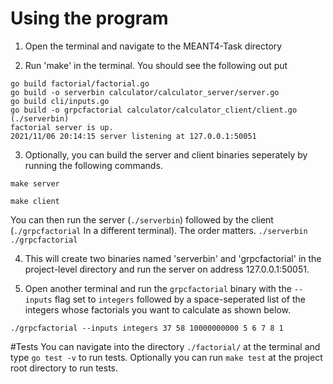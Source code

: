 # Using the program
1. Open the terminal and navigate to the MEANT4-Task directory

2. Run 'make' in the terminal. You should see the following out put
```
go build factorial/factorial.go
go build -o serverbin calculator/calculator_server/server.go 
go build cli/inputs.go
go build -o grpcfactorial calculator/calculator_client/client.go
(./serverbin)
factorial server is up.
2021/11/06 20:14:15 server listening at 127.0.0.1:50051
```
3. Optionally, you can build the server and client binaries seperately by running the following commands.

```
make server
```
```
make client
```

You can then run the server (`./serverbin`) followed by the client (`./grpcfactorial` In a different terminal). The order matters.
`./serverbin`
`./grpcfactorial`

4. This will create two binaries named 'serverbin' and 'grpcfactorial' in the project-level directory and 
run the server on address 127.0.0.1:50051.

5. Open another terminal and run the `grpcfactorial` binary with the `--inputs` flag set to `integers` followed by a space-seperated
list of the integers whose factorials you want to calculate as shown below.
```
./grpcfactorial --inputs integers 37 58 10000000000 5 6 7 8 1
```
#Tests
You can navigate into the directory  `./factorial/` at the terminal and type `go test -v` to run tests.
Optionally you can run `make test` at the project root directory to run tests.

